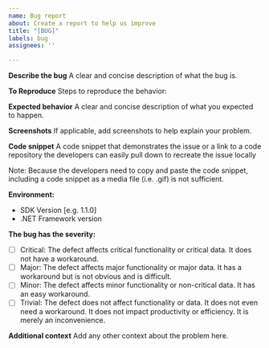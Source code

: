 ```yaml
---
name: Bug report
about: Create a report to help us improve
title: "[BUG]"
labels: bug
assignees: ''

---
```


**Describe the bug**
A clear and concise description of what the bug is.

**To Reproduce**
Steps to reproduce the behavior:

**Expected behavior**
A clear and concise description of what you expected to happen.

**Screenshots**
If applicable, add screenshots to help explain your problem.

**Code snippet**
A code snippet that demonstrates the issue or a link to a code repository the developers can easily pull down to recreate the issue locally

Note: Because the developers need to copy and paste the code snippet, including a code snippet as a media file (i.e. .gif) is not sufficient.


**Environment:**
 - SDK Version [e.g. 1.1.0]
- .NET Framework version

**The bug has the severity:**
- [ ] Critical: The defect affects critical functionality or critical data. It does not have a workaround.
- [ ] Major: The defect affects major functionality or major data. It has a workaround but is not obvious and is difficult.
- [ ] Minor: The defect affects minor functionality or non-critical data. It has an easy workaround.
- [ ] Trivial: The defect does not affect functionality or data. It does not even need a workaround. It does not impact productivity or efficiency. It is merely an inconvenience.

**Additional context**
Add any other context about the problem here.
